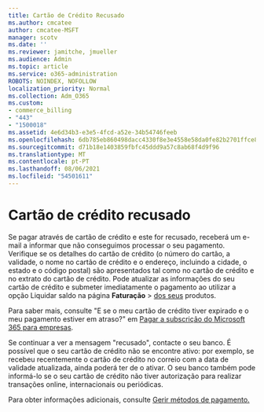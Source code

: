 ```yaml
---
title: Cartão de Crédito Recusado
ms.author: cmcatee
author: cmcatee-MSFT
manager: scotv
ms.date: ''
ms.reviewer: jamitche, jmueller
ms.audience: Admin
ms.topic: article
ms.service: o365-administration
ROBOTS: NOINDEX, NOFOLLOW
localization_priority: Normal
ms.collection: Adm_O365
ms.custom:
- commerce_billing
- "443"
- "1500018"
ms.assetid: 4e6d34b3-e3e5-4fcd-a52e-34b54746feeb
ms.openlocfilehash: 6db785eb860498dacc4330f8e3e4558e58da0fe82b2701ffce8abe615678275a
ms.sourcegitcommit: d71b18e1403859fbfc45ddd9a57c8ab68f4d9f96
ms.translationtype: MT
ms.contentlocale: pt-PT
ms.lasthandoff: 08/06/2021
ms.locfileid: "54501611"
---
```

# <a name="declined-credit-card"></a>Cartão de crédito recusado

Se pagar através de cartão de crédito e este for recusado, receberá um e-mail a informar que não conseguimos processar o seu pagamento. Verifique se os [](https://go.microsoft.com/fwlink/p/?linkid=842054) detalhes do cartão de crédito (o número do cartão, a validade, o nome no cartão de crédito e o endereço, incluindo a cidade, o estado e o código postal) são apresentados tal como no cartão de crédito e no extrato do cartão de crédito. Pode atualizar as informações do seu cartão  de crédito e submeter imediatamente o pagamento ao utilizar a opção Liquidar saldo na página **Faturação**  >  [dos seus](https://go.microsoft.com/fwlink/p/?linkid=842054) produtos.

Para saber mais, consulte "E se o meu cartão de crédito tiver expirado e o meu pagamento estiver em atraso?" em [Pagar a subscrição do Microsoft 365 para empresas](/microsoft-365/commerce/billing-and-payments/pay-for-your-subscription#what-if-my-credit-card-was-declined-and-my-payment-is-past-due).
  
Se continuar a ver a mensagem "recusado", contacte o seu banco. É possível que o seu cartão de crédito não se encontre ativo: por exemplo, se recebeu recentemente o cartão de crédito no correio com a data de validade atualizada, ainda poderá ter de o ativar. O seu banco também pode informá-lo se o seu cartão de crédito não tiver autorização para realizar transações online, internacionais ou periódicas.  
  
Para obter informações adicionais, consulte [Gerir métodos de pagamento.](/microsoft-365/commerce/billing-and-payments/manage-payment-methods)